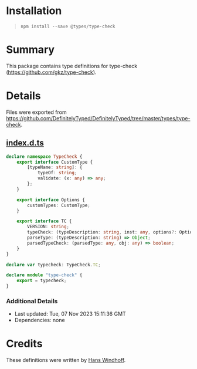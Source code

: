 # Installation
> `npm install --save @types/type-check`

# Summary
This package contains type definitions for type-check (https://github.com/gkz/type-check).

# Details
Files were exported from https://github.com/DefinitelyTyped/DefinitelyTyped/tree/master/types/type-check.
## [index.d.ts](https://github.com/DefinitelyTyped/DefinitelyTyped/tree/master/types/type-check/index.d.ts)
````ts
declare namespace TypeCheck {
    export interface CustomType {
        [typeName: string]: {
            typeOf: string;
            validate: (x: any) => any;
        };
    }

    export interface Options {
        customTypes: CustomType;
    }

    export interface TC {
        VERSION: string;
        typeCheck: (typeDescription: string, inst: any, options?: Options) => boolean;
        parseType: (typeDescription: string) => Object;
        parsedTypeCheck: (parsedType: any, obj: any) => boolean;
    }
}

declare var typecheck: TypeCheck.TC;

declare module "type-check" {
    export = typecheck;
}

````

### Additional Details
 * Last updated: Tue, 07 Nov 2023 15:11:36 GMT
 * Dependencies: none

# Credits
These definitions were written by [Hans Windhoff](https://github.com/hansrwindhoff).
